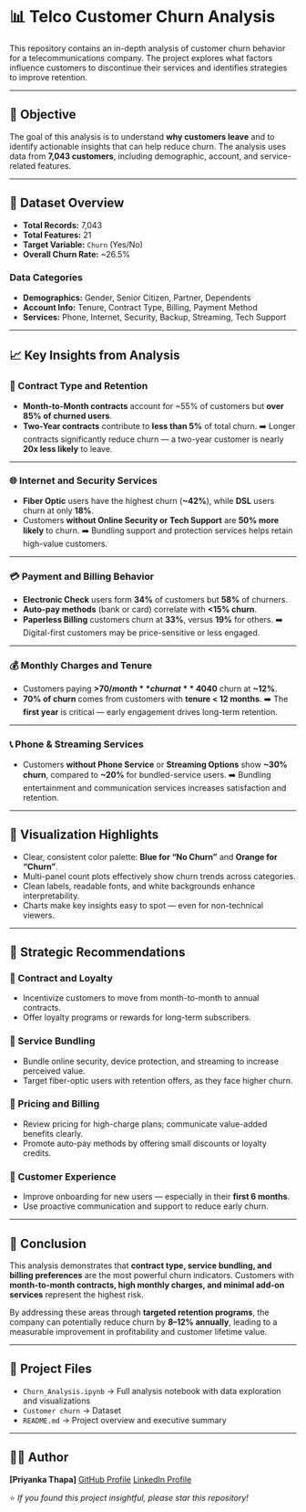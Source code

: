 # 📊 Telco Customer Churn Analysis

This repository contains an in-depth analysis of customer churn behavior for a telecommunications company. The project explores what factors influence customers to discontinue their services and identifies strategies to improve retention.

---

## 🧠 Objective

The goal of this analysis is to understand **why customers leave** and to identify actionable insights that can help reduce churn.
The analysis uses data from **7,043 customers**, including demographic, account, and service-related features.

---

## 📁 Dataset Overview

* **Total Records:** 7,043
* **Total Features:** 21
* **Target Variable:** `Churn` (Yes/No)
* **Overall Churn Rate:** ~26.5%

### **Data Categories**

* **Demographics:** Gender, Senior Citizen, Partner, Dependents
* **Account Info:** Tenure, Contract Type, Billing, Payment Method
* **Services:** Phone, Internet, Security, Backup, Streaming, Tech Support

---

## 📈 Key Insights from Analysis

### 🧾 Contract Type and Retention

* **Month-to-Month contracts** account for ~55% of customers but **over 85% of churned users**.
* **Two-Year contracts** contribute to **less than 5%** of total churn.
  ➡️ Longer contracts significantly reduce churn — a two-year customer is nearly **20x less likely** to leave.

---

### 🌐 Internet and Security Services

* **Fiber Optic** users have the highest churn (**~42%**), while **DSL** users churn at only **18%**.
* Customers **without Online Security or Tech Support** are **50% more likely** to churn.
  ➡️ Bundling support and protection services helps retain high-value customers.

---

### 💳 Payment and Billing Behavior

* **Electronic Check** users form **34%** of customers but **58%** of churners.
* **Auto-pay methods** (bank or card) correlate with **<15% churn**.
* **Paperless Billing** customers churn at **33%**, versus **19%** for others.
  ➡️ Digital-first customers may be price-sensitive or less engaged.

---

### 💰 Monthly Charges and Tenure

* Customers paying **>$70/month** churn at **~40%**, while those under **$40** churn at **~12%**.
* **70% of churn** comes from customers with **tenure < 12 months**.
  ➡️ The **first year** is critical — early engagement drives long-term retention.

---

### 📞 Phone & Streaming Services

* Customers **without Phone Service** or **Streaming Options** show **~30% churn**, compared to **~20%** for bundled-service users.
  ➡️ Bundling entertainment and communication services increases satisfaction and retention.

---

## 🎨 Visualization Highlights

* Clear, consistent color palette: **Blue for “No Churn”** and **Orange for “Churn”**.
* Multi-panel count plots effectively show churn trends across categories.
* Clean labels, readable fonts, and white backgrounds enhance interpretability.
* Charts make key insights easy to spot — even for non-technical viewers.

---

## 🧩 Strategic Recommendations

### 🔹 Contract and Loyalty

* Incentivize customers to move from month-to-month to annual contracts.
* Offer loyalty programs or rewards for long-term subscribers.

### 🔹 Service Bundling

* Bundle online security, device protection, and streaming to increase perceived value.
* Target fiber-optic users with retention offers, as they face higher churn.

### 🔹 Pricing and Billing

* Review pricing for high-charge plans; communicate value-added benefits clearly.
* Promote auto-pay methods by offering small discounts or loyalty credits.

### 🔹 Customer Experience

* Improve onboarding for new users — especially in their **first 6 months**.
* Use proactive communication and support to reduce early churn.

---

## 🏁 Conclusion

This analysis demonstrates that **contract type, service bundling, and billing preferences** are the most powerful churn indicators.
Customers with **month-to-month contracts, high monthly charges, and minimal add-on services** represent the highest risk.

By addressing these areas through **targeted retention programs**, the company can potentially reduce churn by **8–12% annually**, leading to a measurable improvement in profitability and customer lifetime value.

---

## 📘 Project Files

* `Churn_Analysis.ipynb` → Full analysis notebook with data exploration and visualizations
* `Customer churn` → Dataset 
* `README.md` → Project overview and executive summary

---

## 🧑‍💻 Author

**[Priyanka Thapa]**
[GitHub Profile](https://github.com/Priyanka0722) 
[LinkedIn Profile](www.linkedin.com/in/priyanka-thapa-799a862bb)  


⭐ *If you found this project insightful, please star this repository!*


